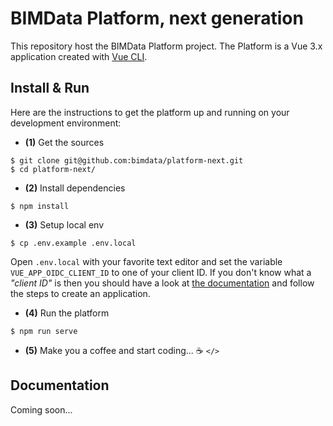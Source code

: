# BIMData Platform, next generation

This repository host the BIMData Platform project.
The Platform is a Vue 3.x application created with [Vue CLI](https://cli.vuejs.org/).

## Install & Run

Here are the instructions to get the platform up and running on your
development environment:

- **(1)** Get the sources

```
$ git clone git@github.com:bimdata/platform-next.git
$ cd platform-next/
```

- **(2)** Install dependencies

```
$ npm install
```

- **(3)** Setup local env

```
$ cp .env.example .env.local
```

Open `.env.local` with your favorite text editor and set the variable `VUE_APP_OIDC_CLIENT_ID`
to one of your client ID.
If you don't know what a _"client ID"_ is then you should have a look at
[the documentation](https://developers.bimdata.io/api/guides/application.html#create-your-application)
and follow the steps to create an application.

- **(4)** Run the platform

```
$ npm run serve
```

- **(5)** Make you a coffee and start coding... :coffee: `</>`

## Documentation

Coming soon...
